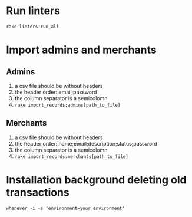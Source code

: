 # Run linters
`rake linters:run_all`

# Import admins and merchants
## Admins
1. a csv file should be without headers
2. the header order: email;password
3. the column separator is a semicolomn
4. `rake import_records:admins[path_to_file]`

## Merchants
1. a csv file should be without headers
2. the header order: name;email;description;status;password
3. the column separator is a semicolomn
4. `rake import_records:merchants[path_to_file]`

# Installation background deleting old transactions
`whenever -i -s 'environment=your_environment'`
